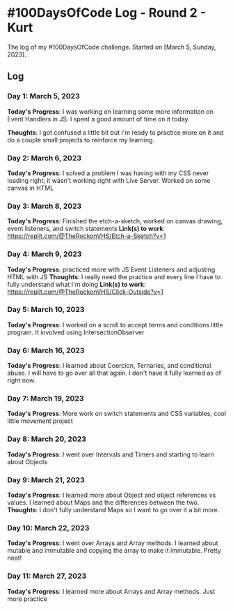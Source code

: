 <!--
### Day 0: February 30, 2016 (Example 1)
##### (delete me or comment me out)

**Today's Progress**: Fixed CSS, worked on canvas functionality for the app.

**Thoughts:** I really struggled with CSS, but, overall, I feel like I am slowly getting better at it. Canvas is still new for me, but I managed to figure out some basic functionality.

**Link to work:** [Calculator App](http://www.example.com)

### Day 0: February 30, 2016 (Example 2)
##### (delete me or comment me out)

**Today's Progress**: Fixed CSS, worked on canvas functionality for the app.

**Thoughts**: I really struggled with CSS, but, overall, I feel like I am slowly getting better at it. Canvas is still new for me, but I managed to figure out some basic functionality.

**Link(s) to work**: [Calculator App](http://www.example.com)


### Day 1: June 27, Monday

**Today's Progress**: I've gone through many exercises on FreeCodeCamp.

**Thoughts** I've recently started coding, and it's a great feeling when I finally solve an algorithm challenge after a lot of attempts and hours spent.

**Link(s) to work**
1. [Find the Longest Word in a String](https://www.freecodecamp.com/challenges/find-the-longest-word-in-a-string)
2. [Title Case a Sentence](https://www.freecodecamp.com/challenges/title-case-a-sentence)

### Day 1: March , 2023

**Today's Progress**: 

**Thoughts**:  

**Link(s) to work**: 

-->

# #100DaysOfCode Log - Round 2 - Kurt

The log of my #100DaysOfCode challenge. Started on [March 5, Sunday, 2023].

## Log

### Day 1: March 5, 2023

**Today's Progress**: I was working on learning some more information on Event Handlers in JS. I spent a good amount of time on it today.

**Thoughts**: I got confused a little bit but I'm ready to practice more on it and do a couple small projects to reinforce my learning.

### Day 2: March 6, 2023

**Today's Progress**: I solved a problem I was having with my CSS never loading right; it wasn't working right with Live Server. Worked on some canvas in HTML

### Day 3: March 8, 2023

**Today's Progress**: Finished the etch-a-sketch, worked on canvas drawing, event listeners, and switch statements
**Link(s) to work**: https://replit.com/@TheRockonVHS/Etch-a-Sketch?v=1

### Day 4: March 9, 2023

**Today's Progress**: practiced more with JS Event Listeners and adjusting HTML with JS
**Thoughts**: I really need the practice and every line I have to fully understand what I'm doing
**Link(s) to work**: https://replit.com/@TheRockonVHS/Click-Outside?v=1


### Day 5: March 10, 2023

**Today's Progress**: I worked on a scroll to accept terms and conditions little program. It involved using IntersectionObserver

### Day 6: March 16, 2023

**Today's Progress**: I learned about Coercion, Ternaries, and conditional abuse. I will have to go over all that again. I don't have it fully learned as of right now.

### Day 7: March 19, 2023

**Today's Progress**: More work on switch statements and CSS variables, cool little movement project

### Day 8: March 20, 2023

**Today's Progress**: I went over Intervals and Timers and starting to learn about Objects

### Day 9: March 21, 2023

**Today's Progress**: I learned more about Object and object references vs values. I learned about Maps and the differences between the two.
**Thoughts**:  I don't fully understand Maps so I want to go over it a bit more.

### Day 10: March 22, 2023

**Today's Progress**: I went over Arrays and Array methods. I learned about mutable and immutable and copying the array to make it immutable. Pretty neat!

### Day 11: March 27, 2023

**Today's Progress**:  I learned more about Arrays and Array methods. Just more practice
